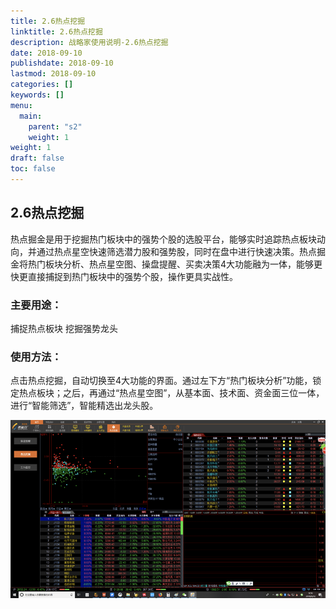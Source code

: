 ```yaml
---
title: 2.6热点挖掘
linktitle: 2.6热点挖掘
description: 战略家使用说明-2.6热点挖掘
date: 2018-09-10
publishdate: 2018-09-10
lastmod: 2018-09-10
categories: []
keywords: []
menu:
  main:
    parent: "s2"
    weight: 1
weight: 1
draft: false
toc: false
---
```



## 2.6热点挖掘

热点掘金是用于挖掘热门板块中的强势个股的选股平台，能够实时追踪热点板块动向，并通过热点星空快速筛选潜力股和强势股，同时在盘中进行快速决策。热点掘金将热门板块分析、热点星空图、操盘提醒、买卖决策4大功能融为一体，能够更快更直接捕捉到热门板块中的强势个股，操作更具实战性。 

### 主要用途：

捕捉热点板块 挖掘强势龙头  

### 使用方法：

点击热点挖掘，自动切换至4大功能的界面。通过左下方“热门板块分析”功能，锁定热点板块；之后，再通过“热点星空图”，从基本面、技术面、资金面三位一体，进行“智能筛选”，智能精选出龙头股。

![](/assets/hld_ridianwa.png)

